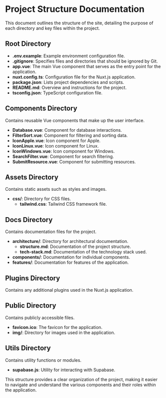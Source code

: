 # Project Structure Documentation

This document outlines the structure of the site, detailing the purpose of each directory and key files within the project.

## Root Directory
- **.env.example**: Example environment configuration file.
- **.gitignore**: Specifies files and directories that should be ignored by Git.
- **app.vue**: The main Vue component that serves as the entry point for the application.
- **nuxt.config.ts**: Configuration file for the Nuxt.js application.
- **package.json**: Lists project dependencies and scripts.
- **README.md**: Overview and instructions for the project.
- **tsconfig.json**: TypeScript configuration file.

## Components Directory
Contains reusable Vue components that make up the user interface.
- **Database.vue**: Component for database interactions.
- **FilterSort.vue**: Component for filtering and sorting data.
- **IconApple.vue**: Icon component for Apple.
- **IconLinux.vue**: Icon component for Linux.
- **IconWindows.vue**: Icon component for Windows.
- **SearchFilter.vue**: Component for search filtering.
- **SubmitResource.vue**: Component for submitting resources.

## Assets Directory
Contains static assets such as styles and images.
- **css/**: Directory for CSS files.
  - **tailwind.css**: Tailwind CSS framework file.

## Docs Directory
Contains documentation files for the project.
- **architecture/**: Directory for architectural documentation.
  - **structure.md**: Documentation of the project structure.
  - **tech-stack.md**: Documentation of the technology stack used.
- **components/**: Documentation for individual components.
- **features/**: Documentation for features of the application.

## Plugins Directory
Contains any additional plugins used in the Nuxt.js application.

## Public Directory
Contains publicly accessible files.
- **favicon.ico**: The favicon for the application.
- **img/**: Directory for images used in the application.

## Utils Directory
Contains utility functions or modules.
- **supabase.js**: Utility for interacting with Supabase.

This structure provides a clear organization of the project, making it easier to navigate and understand the various components and their roles within the application.
